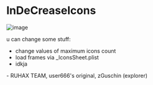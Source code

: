 # InDeCreaseIcons

![image](https://github.com/user95401/InDeCreaseIcons/assets/90561697/20b80fff-84d1-49d9-ab85-2f5bb5629ada)

 u can change some stuff:
 * change values of maximum icons count
 * load frames via _IconsSheet.plist
 * idkja

\- RUHAX TEAM, user666's original, zGuschin (explorer)